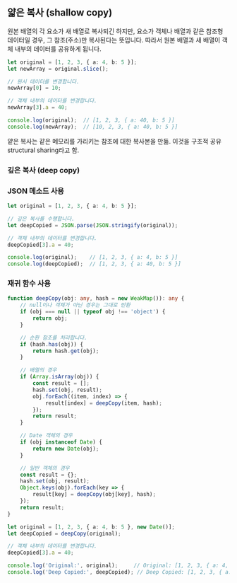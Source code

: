 ## 얇은 복사 (shallow copy)
원본 배열의 각 요소가 새 배열로 복사되긴 하지만, 요소가 객체나 배열과 같은 참조형 데이터일 경우, 그 참조(주소)만 복사된다는 뜻입니다. 따라서 원본 배열과 새 배열이 객체 내부의 데이터를 공유하게 됩니다.
```ts
let original = [1, 2, 3, { a: 4, b: 5 }];
let newArray = original.slice();

// 원시 데이터를 변경합니다.
newArray[0] = 10;

// 객체 내부의 데이터를 변경합니다.
newArray[3].a = 40;

console.log(original);  // [1, 2, 3, { a: 40, b: 5 }]
console.log(newArray);  // [10, 2, 3, { a: 40, b: 5 }]

```
얕은 복사는 같은 메모리를 가리키는 참조에 대한 복사본을 만듦. 이것을 구조적 공유 structural sharing라고 함.
### 깊은 복사 (deep copy)
### JSON 메소드 사용
```ts
let original = [1, 2, 3, { a: 4, b: 5 }];

// 깊은 복사를 수행합니다.
let deepCopied = JSON.parse(JSON.stringify(original));

// 객체 내부의 데이터를 변경합니다.
deepCopied[3].a = 40;

console.log(original);    // [1, 2, 3, { a: 4, b: 5 }]
console.log(deepCopied);  // [1, 2, 3, { a: 40, b: 5 }]

```

### 재귀 함수 사용
```ts
function deepCopy(obj: any, hash = new WeakMap()): any {
    // null이나 객체가 아닌 경우는 그대로 반환
    if (obj === null || typeof obj !== 'object') {
        return obj;
    }

    // 순환 참조를 처리합니다.
    if (hash.has(obj)) {
        return hash.get(obj);
    }

    // 배열의 경우
    if (Array.isArray(obj)) {
        const result = [];
        hash.set(obj, result);
        obj.forEach((item, index) => {
            result[index] = deepCopy(item, hash);
        });
        return result;
    }

    // Date 객체의 경우
    if (obj instanceof Date) {
        return new Date(obj);
    }

    // 일반 객체의 경우
    const result = {};
    hash.set(obj, result);
    Object.keys(obj).forEach(key => {
        result[key] = deepCopy(obj[key], hash);
    });
    return result;
}

let original = [1, 2, 3, { a: 4, b: 5 }, new Date()];
let deepCopied = deepCopy(original);

// 객체 내부의 데이터를 변경합니다.
deepCopied[3].a = 40;

console.log('Original:', original);     // Original: [1, 2, 3, { a: 4, b: 5 }, Date]
console.log('Deep Copied:', deepCopied); // Deep Copied: [1, 2, 3, { a: 40, b: 5 }, Date]
```